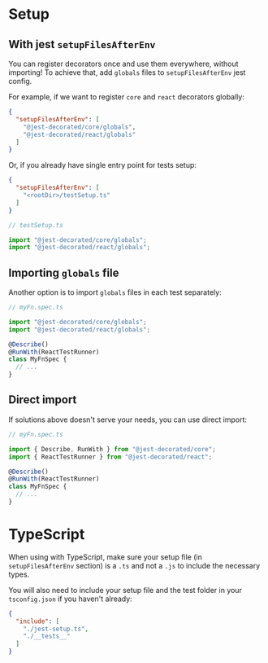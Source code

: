 # Setup

## With jest `setupFilesAfterEnv`

You can register decorators once and use them everywhere, without importing! To achieve that, add `globals` files to `setupFilesAfterEnv` jest config.

For example, if we want to register `core` and `react` decorators globally:

```json
{
  "setupFilesAfterEnv": [
    "@jest-decorated/core/globals",
    "@jest-decorated/react/globals"
  ]
}
```

Or, if you already have single entry point for tests setup:

```json
{
  "setupFilesAfterEnv": [
    "<rootDir>/testSetup.ts"
  ]
}
```
```javascript
// testSetup.ts

import "@jest-decorated/core/globals";
import "@jest-decorated/react/globals";
```

## Importing `globals` file

Another option is to import `globals` files in each test separately:

```javascript
// myFn.spec.ts

import "@jest-decorated/core/globals";
import "@jest-decorated/react/globals";

@Describe()
@RunWith(ReactTestRunner)
class MyFnSpec {
  // ...
}
```

## Direct import

If solutions above doesn't serve your needs, you can use direct import:

```javascript
// myFn.spec.ts

import { Describe, RunWith } from "@jest-decorated/core";
import { ReactTestRunner } from "@jest-decorated/react";

@Describe()
@RunWith(ReactTestRunner)
class MyFnSpec {
  // ...
}
```

# TypeScript

When using with TypeScript, make sure your setup file (in `setupFilesAfterEnv` section) is a `.ts` and not a `.js` to include the necessary types.

You will also need to include your setup file and the test folder in your `tsconfig.json` if you haven't already:

```json
{
  "include": [
    "./jest-setup.ts",
    "./__tests__"
  ]
}
```
